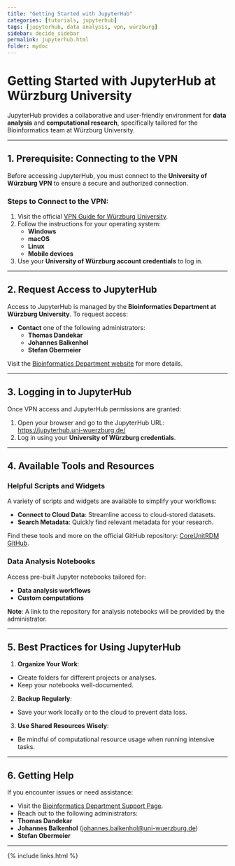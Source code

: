 ```yaml
---
title: "Getting Started with JupyterHub"
categories: [tutorials, jupyterhub]
tags: [jupyterhub, data analysis, vpn, würzburg]
sidebar: decide_sidebar
permalink: jupyterhub.html
folder: mydoc
---
```


# Getting Started with JupyterHub at Würzburg University

JupyterHub provides a collaborative and user-friendly environment for **data analysis** and **computational research**, specifically tailored for the Bioinformatics team at Würzburg University.

---

## **1. Prerequisite: Connecting to the VPN**

Before accessing JupyterHub, you must connect to the **University of Würzburg VPN** to ensure a secure and authorized connection.

### **Steps to Connect to the VPN**:
1. Visit the official [VPN Guide for Würzburg University](https://www.rz.uni-wuerzburg.de/dienste/it-sicherheit/vpn/).
2. Follow the instructions for your operating system:
   - **Windows**
   - **macOS**
   - **Linux**
   - **Mobile devices**
3. Use your **University of Würzburg account credentials** to log in.

---

## **2. Request Access to JupyterHub**

Access to JupyterHub is managed by the **Bioinformatics Department at Würzburg University**. To request access:
- **Contact** one of the following administrators:
  - **Thomas Dandekar**
  - **Johannes Balkenhol**
  - **Stefan Obermeier**

Visit the [Bioinformatics Department website](https://www.biozentrum.uni-wuerzburg.de/bioinfo/) for more details.

---

## **3. Logging in to JupyterHub**

Once VPN access and JupyterHub permissions are granted:
1. Open your browser and go to the JupyterHub URL:
https://jupyterhub.uni-wuerzburg.de/
2. Log in using your **University of Würzburg credentials**.

---

## **4. Available Tools and Resources**

### **Helpful Scripts and Widgets**
A variety of scripts and widgets are available to simplify your workflows:
- **Connect to Cloud Data**: Streamline access to cloud-stored datasets.
- **Search Metadata**: Quickly find relevant metadata for your research.

Find these tools and more on the official GitHub repository:
[CoreUnitRDM GitHub](https://github.com/CoreUnitRDM).

### **Data Analysis Notebooks**
Access pre-built Jupyter notebooks tailored for:
- **Data analysis workflows**
- **Custom computations**

**Note**: A link to the repository for analysis notebooks will be provided by the administrator.

---

## **5. Best Practices for Using JupyterHub**

1. **Organize Your Work**:
- Create folders for different projects or analyses.
- Keep your notebooks well-documented.

2. **Backup Regularly**:
- Save your work locally or to the cloud to prevent data loss.

3. **Use Shared Resources Wisely**:
- Be mindful of computational resource usage when running intensive tasks.

---

## **6. Getting Help**

If you encounter issues or need assistance:
- Visit the [Bioinformatics Department Support Page](https://www.biozentrum.uni-wuerzburg.de/bioinfo/).
- Reach out to the following administrators:
- **Thomas Dandekar**
- **Johannes Balkenhol** ([johannes.balkenhol@uni-wuerzburg.de](mailto:johannes.balkenhol@uni-wuerzburg.de))
- **Stefan Obermeier**

---

{% include links.html %}
